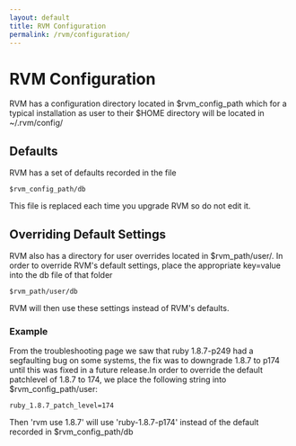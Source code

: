 ```yaml
---
layout: default
title: RVM Configuration
permalink: /rvm/configuration/
---
```


# RVM Configuration

RVM has a configuration directory located in $rvm_config_path which for a
typical installation as user to their $HOME directory will be located in
~/.rvm/config/

## Defaults

RVM has a set of defaults recorded in the file

```
$rvm_config_path/db
```

This file is replaced each time you upgrade RVM so do not edit it.

## Overriding Default Settings

RVM also has a directory for user overrides located in $rvm_path/user/. In order
to override RVM's default settings, place the appropriate key=value into the db
file of that folder

```
$rvm_path/user/db
```

RVM will then use these settings instead of RVM's defaults.

### Example

From the troubleshooting page we saw that ruby 1.8.7-p249 had a segfaulting bug
on some systems, the fix was to downgrade 1.8.7 to p174 until this was fixed in
a future release.In order to override the default patchlevel of 1.8.7 to 174, we
place the following string into $rvm_config_path/user:

```
ruby_1.8.7_patch_level=174
```

Then 'rvm use 1.8.7' will use 'ruby-1.8.7-p174' instead of the default recorded
in $rvm_config_path/db

